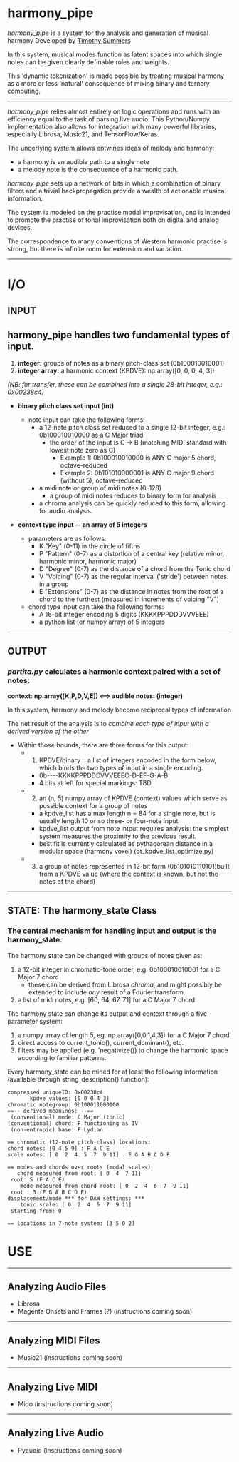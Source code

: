 # harmony_pipe
 *harmony_pipe* is a system for the analysis and generation of musical harmony
 Developed by [Timothy Summers](http://www.timsummers.org)

In this system, musical modes function as latent spaces into which single notes can be given clearly definable roles and weights. 

This 'dynamic tokenization' is made possible by treating musical harmony as a more or less 'natural' consequence of mixing binary and ternary computing.

---

*harmony_pipe* relies almost entirely on logic operations and runs with an efficiency equal 
to the task of parsing live audio. This Python/Numpy implementation also allows for integration with many powerful libraries, especially Librosa, Music21, and TensorFlow/Keras.

The underlying system allows entwines  ideas of melody and harmony:

* a harmony is an audible path to a single note
* a melody note is the consequence of a harmonic path.



*harmony_pipe* sets up a network of bits in which a combination of binary filters and a
trivial backpropagation provide a wealth of actionable musical information.

The system is modeled on the practise modal improvisation, and is intended to promote the practise of tonal improvisation both on digital and analog devices. 

The correspondence to many conventions of Western harmonic practise is strong, but there is infinite room for extension and variation. 

---
# I/O

## INPUT

## harmony_pipe handles two fundamental types of input.
1) **integer:** groups of notes as a binary pitch-class set (0b100010010001)
2) **integer array:** a harmonic context (KPDVE): np.array([0, 0, 0, 4, 3])
   
*(NB: for transfer, these can be combined into a single 28-bit integer, e.g.: 0x00238c4)*

* **binary pitch class set input (int)**
    * note input can take the following forms:
        *   a 12-note pitch class set reduced to a single 12-bit integer, e.g.: 0b100010010000 as a C Major triad
            * the order of the input is C -> B (matching MIDI standard with lowest note zero as C)
                * Example 1: 0b100010010000 is ANY C major 5 chord, octave-reduced
                * Example 2: 0b101010000001 is ANY C major 9 chord (without 5), octave-reduced
        * a midi note or group of midi notes (0-128)
            * a group of midi notes reduces to binary form for analysis
        * a chroma analysis can be quickly reduced to this form, allowing for audio analysis.
        
* **context type input -- an array of 5 integers** 
    * parameters are as follows:
        *  K   "Key" (0-11) in the circle of fifths 
        *  P   "Pattern" (0-7) as a distortion of a central key (relative 
                minor, harmonic minor, harmonic major)
        *  D   "Degree" (0-7) as the distance of a chord from the Tonic chord
        *  V   "Voicing" (0-7) as the regular interval ('stride') between notes in a group
        *  E   "Extensions" (0-7) as the distance in notes from 
                the root of a chord to the furthest (measured in increments of voicing "V")
    * chord type input can take the following forms:
        * A 16-bit integer encoding 5 digits (KKKKPPPDDDVVVEEE)
        * a python list (or numpy array) of 5 integers

---
## OUTPUT

### *partita.py* calculates a harmonic context paired with a set of notes:
**context: np.array([K,P,D,V,E]) <==> audible notes: (integer)**

In this system, harmony and melody become reciprocal types of information

The net result of the analysis is to *combine each type of input with a derived version of the other*

* Within those bounds, there are three forms for this output:
    * 1) KPDVE/binary :: a list of integers encoded in the form below, which binds the two types of input in a single encoding.
        * 0b----KKKKPPPDDDVVVEEEC-D-EF-G-A-B
        * 4 bits at left for special markings: TBD
    * 2) an (n, 5) numpy array of KPDVE (context) values which serve as possible context for a group of notes 
        * a kpdve_list has a max length n = 84 for a single note, but is usually length 10 or so three- or four-note input
        * kpdve_list output from note intput requires analysis: the simplest system measures the proximity to the previous result. 
        * best fit is currently calculated as pythagorean distance in a modular space (harmony voxel) (pt_kpdve_list_optimize.py)
    * 3) a group of notes represented in 12-bit form (0b101010110101)built from a KPDVE value (where the context is known, but not the notes of the chord)

---
## STATE: The harmony_state Class

### The central mechanism for handling input and output is the harmony_state. 

The harmony state can be changed with groups of notes given as:

1) a 12-bit integer in chromatic-tone order, e.g. 0b100010010001 for a C Major 7 chord
   + these can be derived from Librosa *chroma*, and might possibly be extended to include *any* result of a Fourier transform... 
2) a list of midi notes, e.g. [60, 64, 67, 71] for a C Major 7 chord
   
The harmony state can change its output and context through a five-parameter system:
1) a numpy array of length 5, eg. np.array([0,0,1,4,3]) for a C Major 7 chord
2) direct access to current_tonic(), current_dominant(), etc. 
3) filters may be applied (e.g. 'negativize()) to change the harmonic space according to familiar patterns.

Every harmony_state can be mined for at least the following information (available through string_description() function):

```
compressed uniqueID: 0x00238c4 
       kpdve values: [0 0 0 4 3] 
chromatic notegroup: 0b100011000100
==-- derived meanings: --==
 (conventional) mode: C Major (tonic) 
(conventional) chord: F functioning as IV  
 (non-entropic) base: F Lydian 

== chromatic (12-note pitch-class) locations: 
chord notes: [0 4 5 9] : F A C E 
scale notes: [ 0  2  4  5  7  9 11] : F G A B C D E 

== modes and chords over roots (modal scales) 
   chord measured from root: [ 0  4  7 11] 
 root: 5 (F A C E)
    mode measured from chord root: [ 0  2  4  6  7  9 11] 
 root : 5 (F G A B C D E)
displacement/mode *** for DAW settings: ***
    tonic scale: [ 0  2  4  5  7  9 11] 
 starting from: 0

== locations in 7-note system: [3 5 0 2]
```

# USE

---
## Analyzing Audio Files
- Librosa
- Magenta Onsets and Frames (?)
(instructions coming soon)

---
## Analyzing MIDI Files
- Music21
(instructions coming soon)

---
## Analyzing Live MIDI
- Mido
(instructions coming soon)

---
## Analyzing Live Audio
- Pyaudio
(instructions coming soon)



